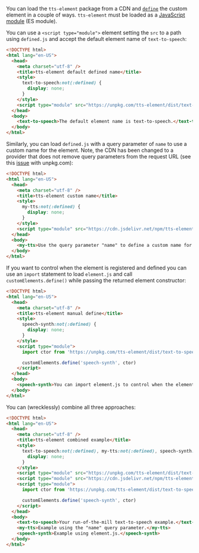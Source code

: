 You can load the `tts-element` package from a CDN and [`define`](https://developer.mozilla.org/en-US/docs/Web/API/CustomElementRegistry/define) the custom element in a couple of ways. `tts-element` must be loaded as a [JavaScript module](https://developer.mozilla.org/en-US/docs/Web/JavaScript/Guide/Modules) (ES module).

You can use a `<script type="module">` element setting the `src` to a path using `defined.js` and accept the default element name of `text-to-speech`:

```html
<!DOCTYPE html>
<html lang="en-US">
  <head>
    <meta charset="utf-8" />
    <title>tts-element default defined name</title>
    <style>
      text-to-speech:not(:defined) {
        display: none;
      }
    </style>
    <script type="module" src="https://unpkg.com/tts-element/dist/text-to-speech/defined.js"></script>
  </head>
  <body>
    <text-to-speech>The default element name is text-to-speech.</text-to-speech>
  </body>
</html>
```

Similarly, you can load `defined.js` with a query parameter of `name` to use a custom name for the element. Note, the CDN has been changed to a provider that does not remove query parameters from the request URL (see this [issue](https://github.com/mjackson/unpkg/issues/348) with unpkg.com):

```html
<!DOCTYPE html>
<html lang="en-US">
  <head>
    <meta charset="utf-8" />
    <title>tts-element custom name</title>
    <style>
      my-tts:not(:defined) {
        display: none;
      }
    </style>
    <script type="module" src="https://cdn.jsdelivr.net/npm/tts-element@0.0.3-beta/dist/text-to-speech/defined.js?name=my-tts"></script>
  </head>
  <body>
    <my-tts>Use the query parameter "name" to define a custom name for the element when loading.</my-tts>
  </body>
</html>
```

If you want to control when the element is registered and defined you can use an `import` statement to load `element.js` and call `customElements.define()` while passing the returned element constructor:

```html
<!DOCTYPE html>
<html lang="en-US">
  <head>
    <meta charset="utf-8" />
    <title>tts-element manual define</title>
    <style>
      speech-synth:not(:defined) {
        display: none;
      }
    </style>
    <script type="module">
      import ctor from 'https://unpkg.com/tts-element/dist/text-to-speech/element.js'

      customElements.define('speech-synth', ctor)
    </script>
  </head>
  <body>
    <speech-synth>You can import element.js to control when the element is defined.</speech-synth>
  </body>
</html>
```

You can (wrecklessly) combine all three approaches:

```html
<!DOCTYPE html>
<html lang="en-US">
  <head>
    <meta charset="utf-8" />
    <title>tts-element combined example</title>
    <style>
      text-to-speech:not(:defined), my-tts:not(:defined), speech-synth:not(:defined) {
        display: none;
      }
    </style>
    <script type="module" src="https://unpkg.com/tts-element/dist/text-to-speech/defined.js"></script>
    <script type="module" src="https://cdn.jsdelivr.net/npm/tts-element@0.0.3-beta/dist/text-to-speech/defined.js?name=speech-synth"></script>
    <script type="module">
      import ctor from 'https://unpkg.com/tts-element/dist/text-to-speech/element.js'

      customElements.define('speech-synth', ctor)
    </script>
  </head>
  <body>
    <text-to-speech>Your run-of-the-mill text-to-speech example.</text-to-speech>
    <my-tts>Example using the "name" query parameter.</my-tts>
    <speech-synth>Example using element.js.</speech-synth>
  </body>
</html>
```
